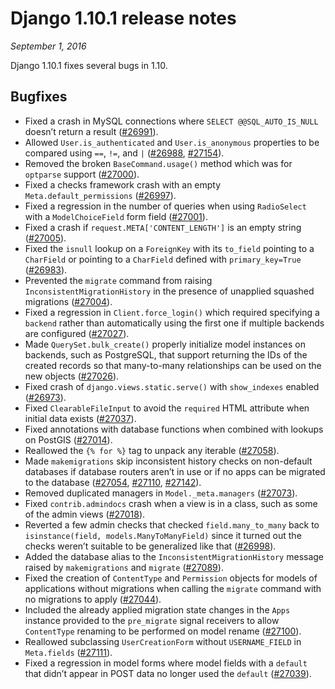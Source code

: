 # Django 1.10.1 release notes

*September 1, 2016*

Django 1.10.1 fixes several bugs in 1.10.

## Bugfixes

* Fixed a crash in MySQL connections where `SELECT @@SQL_AUTO_IS_NULL`
  doesn’t return a result ([#26991](https://code.djangoproject.com/ticket/26991)).
* Allowed `User.is_authenticated` and `User.is_anonymous` properties to be
  compared using `==`, `!=`, and `|` ([#26988](https://code.djangoproject.com/ticket/26988), [#27154](https://code.djangoproject.com/ticket/27154)).
* Removed the broken `BaseCommand.usage()` method which was for
  `optparse` support ([#27000](https://code.djangoproject.com/ticket/27000)).
* Fixed a checks framework crash with an empty `Meta.default_permissions`
  ([#26997](https://code.djangoproject.com/ticket/26997)).
* Fixed a regression in the number of queries when using `RadioSelect` with a
  `ModelChoiceField` form field ([#27001](https://code.djangoproject.com/ticket/27001)).
* Fixed a crash if `request.META['CONTENT_LENGTH']` is an empty string
  ([#27005](https://code.djangoproject.com/ticket/27005)).
* Fixed the `isnull` lookup on a `ForeignKey` with its `to_field`
  pointing to a `CharField` or pointing to a `CharField` defined with
  `primary_key=True` ([#26983](https://code.djangoproject.com/ticket/26983)).
* Prevented the `migrate` command from raising
  `InconsistentMigrationHistory` in the presence of unapplied squashed
  migrations ([#27004](https://code.djangoproject.com/ticket/27004)).
* Fixed a regression in `Client.force_login()` which required specifying a
  `backend` rather than automatically using the first one if multiple
  backends are configured ([#27027](https://code.djangoproject.com/ticket/27027)).
* Made `QuerySet.bulk_create()` properly initialize model instances on
  backends, such as PostgreSQL, that support returning the IDs of the created
  records so that many-to-many relationships can be used on the new objects
  ([#27026](https://code.djangoproject.com/ticket/27026)).
* Fixed crash of `django.views.static.serve()` with `show_indexes` enabled
  ([#26973](https://code.djangoproject.com/ticket/26973)).
* Fixed `ClearableFileInput` to avoid the `required` HTML attribute when
  initial data exists ([#27037](https://code.djangoproject.com/ticket/27037)).
* Fixed annotations with database functions when combined with lookups on
  PostGIS ([#27014](https://code.djangoproject.com/ticket/27014)).
* Reallowed the `{% for %}` tag to unpack any iterable ([#27058](https://code.djangoproject.com/ticket/27058)).
* Made `makemigrations` skip inconsistent history checks on non-default
  databases if database routers aren’t in use or if no apps can be migrated
  to the database ([#27054](https://code.djangoproject.com/ticket/27054), [#27110](https://code.djangoproject.com/ticket/27110), [#27142](https://code.djangoproject.com/ticket/27142)).
* Removed duplicated managers in `Model._meta.managers` ([#27073](https://code.djangoproject.com/ticket/27073)).
* Fixed `contrib.admindocs` crash when a view is in a class, such as some of
  the admin views ([#27018](https://code.djangoproject.com/ticket/27018)).
* Reverted a few admin checks that checked `field.many_to_many` back to
  `isinstance(field, models.ManyToManyField)` since it turned out the checks
  weren’t suitable to be generalized like that ([#26998](https://code.djangoproject.com/ticket/26998)).
* Added the database alias to the `InconsistentMigrationHistory` message
  raised by `makemigrations` and `migrate` ([#27089](https://code.djangoproject.com/ticket/27089)).
* Fixed the creation of `ContentType` and `Permission` objects for models
  of applications without migrations when calling the `migrate` command with
  no migrations to apply ([#27044](https://code.djangoproject.com/ticket/27044)).
* Included the already applied migration state changes in the `Apps` instance
  provided to the `pre_migrate` signal receivers to allow `ContentType`
  renaming to be performed on model rename ([#27100](https://code.djangoproject.com/ticket/27100)).
* Reallowed subclassing `UserCreationForm` without `USERNAME_FIELD` in
  `Meta.fields` ([#27111](https://code.djangoproject.com/ticket/27111)).
* Fixed a regression in model forms where model fields with a `default` that
  didn’t appear in POST data no longer used the `default` ([#27039](https://code.djangoproject.com/ticket/27039)).
